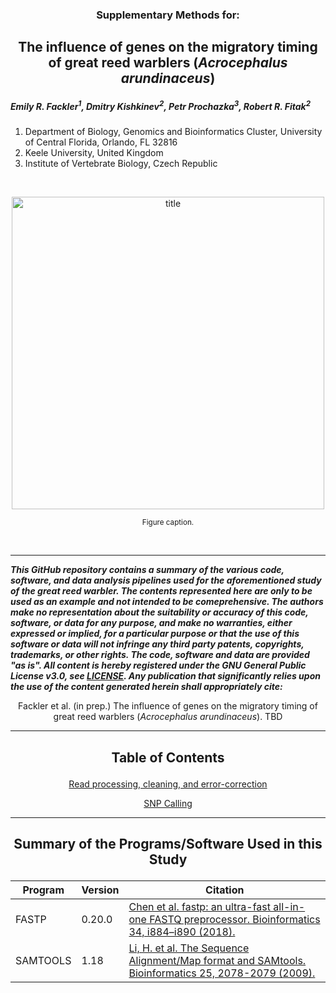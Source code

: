 <h3><p align="center">Supplementary Methods for:</p></h3>
<h2><p align="center">The influence of genes on the migratory timing of great reed warblers (<i>Acrocephalus arundinaceus</i>)</p></h2>

<I><h5>Emily R. Fackler<sup>1</sup>, Dmitry Kishkinev<sup>2</sup>, Petr Prochazka<sup>3</sup>, Robert R. Fitak<sup>2</sup></h5></I>

1. Department of Biology, Genomics and Bioinformatics Cluster, University of Central Florida, Orlando, FL 32816
2. Keele University, United Kingdom
3. Institute of Vertebrate Biology, Czech Republic

<br>

<p align="center">
  <img src="images/xxxxxx.jpg" alt="title" width="500">
</p>
<p align="center"><sup>Figure caption.</sup>
</p>

<br>

***
___This GitHub repository contains a summary of the various code, software, and data analysis pipelines used for the aforementioned study of the great reed warbler. The contents represented here are only to be used as an example and not intended to be comeprehensive. The authors make no representation about the suitability or accuracy of this code, software, or data for any purpose, and make no warranties, either expressed or implied, for a particular purpose or that the use of this software or data will not infringe any third party patents, copyrights, trademarks, or other rights. The code, software and data are provided "as is". All content is hereby registered under the GNU General Public License v3.0, see [LICENSE](./LICENSE). Any publication that significantly relies upon the use of the content generated herein shall appropriately cite:___

<p align="center">Fackler et al. (in prep.) The influence of genes on the migratory timing of great reed warblers (<i>Acrocephalus arundinaceus</i>). TBD</p>

***
  
<h2><p align="center">Table of Contents</p></h2>
<div align="center">
 
[Read processing, cleaning, and error-correction](./read_processing.md)

[SNP Calling](./snp-calling.md)

</div>

***

<h2><p align="center">Summary of the Programs/Software Used in this Study</p></h2>  

| Program | Version | Citation |
| --- | --- | --- |
| FASTP | 0.20.0 | [Chen et al. fastp: an ultra-fast all-in-one FASTQ preprocessor. Bioinformatics 34, i884–i890 (2018).](https://doi.org/10.1093/bioinformatics/bty560) |
| SAMTOOLS | 1.18 | [Li, H. et al. The Sequence Alignment/Map format and SAMtools. Bioinformatics 25, 2078-2079 (2009).](https://doi.org/10.1093/bioinformatics/btp352) |
